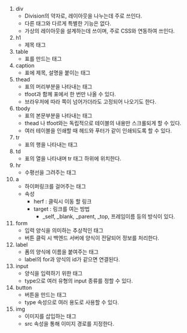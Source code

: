 1. div
    * Division의 약자로, 레이아웃을 나누는데 주로 쓰인다.
    * 다른 태그와 다르게 특별한 기능은 없다.
    * 가상의 레이아웃을 설계하는데 쓰이며, 주로 CSS와 연동하여 쓰인다.
2. h1
    * 제목 태그
3. table
    * 표를 만드는 태그
4. caption
    * 표에 제목, 설명을 붙이는 태그
5. thead
    * 표의 머리부분을 나타내는 태그
    * tfoot과 함께 표에서 한 번만 나올 수 있다.
    * 브라우저에 따라 쪽이 넘어가더라도 고정되어 나오기도 한다.
6. tbody
    * 표의 본문부분을 나타내는 태그
    * thead 나 tfoot와는 독립적으로 테이블의 내용만 스크롤되게 할 수 있다.
    * 여러 테이블을 인쇄할 때 헤드와 푸터가 같이 인쇄되도록 할 수 있다.
7. tr
    * 표의 행을 나타내는 태그
8. td
    * 표의 열을 나타내며 tr 태그 하위에 위치한다.
9. hr
    * 수평선을 그려주는 태그
10. a
    * 하이퍼링크를 걸어주는 태그
    * 속성
        * herf : 클릭시 이동 할 링크
        * target : 링크를 여는 방법
            * _self, _blank, _parent, _top, 프레임이름 등의 방식이 있다.
11. form
    * 입력 양식을 의미하는 추상적인 태그
    * 버튼 클릭 시 백엔드 서버에 양식이 전달되어 정보를 처리한다.
12. label
    * 폼의 양식에 이름을 붙여주는 태그
    * label의 for과 양식의 id가 같으면 연결된다.
13. input
    * 양식을 입력하기 위한 태그
    * type으로 여러 유형의 input 종류를 정할 수 있다.
14. button
    * 버튼을 만드는 태그
    * type 속성으로 여러 용도로 사용할 수 있다.
15. img
    * 이미지를 삽입하는 태그
    * src 속성을 통해 이미지 경로를 지정한다.